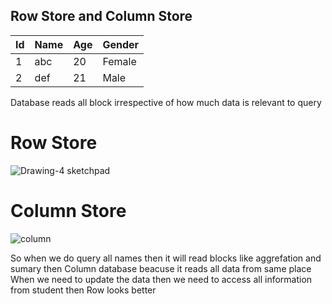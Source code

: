 ## Row Store and Column Store




| Id  | Name | Age | Gender | 
| ---- |-----|---- | ------------- |
| 1  | abc | 20 | Female | 
| 2 | def | 21  | Male |


Database reads all block irrespective of how much data is relevant to query
# Row Store

![Drawing-4 sketchpad](https://user-images.githubusercontent.com/3725274/154220119-97ddbf62-04a0-4302-8fdb-2bcea645495a.png)

# Column Store

![column](https://user-images.githubusercontent.com/3725274/154220523-198dc851-c7ac-4bb9-ba2e-d23a3a13c225.png)


So when we do query all names then it will read blocks like aggrefation and sumary then Column database beacuse it reads all data from same place
When we need to update the data then we need to access all information from student then Row looks better
